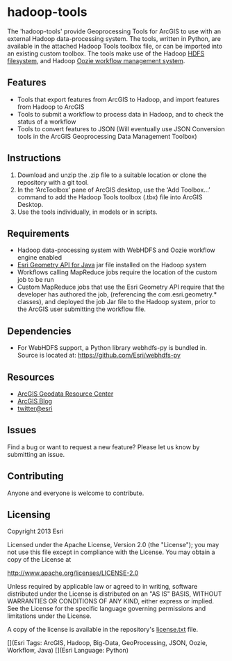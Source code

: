 # hadoop-tools

The 'hadoop-tools' provide Geoprocessing Tools for ArcGIS to use with an external Hadoop data-processing system.  The tools, written in Python, are available in the attached Hadoop Tools toolbox file, or can be imported into an existing custom toolbox.  The tools make use of the Hadoop [HDFS filesystem](http://hadoop.apache.org/docs/stable/#HDFS), and Hadoop [Oozie workflow management system](http://oozie.apache.org/).

## Features
* Tools that export features from ArcGIS to Hadoop, and import features from Hadoop to ArcGIS
* Tools to submit a workflow to process data in Hadoop, and to check the status of a workflow
* Tools to convert features to JSON (Will eventually use JSON Conversion tools in the ArcGIS Geoprocessing Data Management Toolbox)

## Instructions

1. Download and unzip the .zip file to a suitable location or clone the repository with a git tool.
2. In the ‘ArcToolbox’ pane of ArcGIS desktop, use the ‘Add Toolbox…’ command to add the Hadoop Tools toolbox (.tbx) file into ArcGIS Desktop.
3. Use the tools individually, in models or in scripts.

## Requirements

* Hadoop data-processing system with WebHDFS and Oozie workflow engine enabled
* [Esri Geometry API for Java](https://github.com/Esri/geometry-api-java) jar file installed on the Hadoop system
* Workflows calling MapReduce jobs require the location of the custom job to be run
* Custom MapReduce jobs that use the Esri Geometry API require that the developer has authored the job, (referencing the com.esri.geometry.\* classes), and deployed the job Jar file to the Hadoop system, prior to the ArcGIS user submitting the workflow file. 

## Dependencies
* For WebHDFS support, a Python library webhdfs-py is bundled in.  Source is located at: https://github.com/Esri/webhdfs-py

## Resources

* [ArcGIS Geodata Resource Center]( http://resources.arcgis.com/en/communities/geodata/)
* [ArcGIS Blog](http://blogs.esri.com/esri/arcgis/)
* [twitter@esri](http://twitter.com/esri)

## Issues

Find a bug or want to request a new feature?  Please let us know by submitting an issue.

## Contributing

Anyone and everyone is welcome to contribute. 

## Licensing
Copyright 2013 Esri

Licensed under the Apache License, Version 2.0 (the "License");
you may not use this file except in compliance with the License.
You may obtain a copy of the License at

   http://www.apache.org/licenses/LICENSE-2.0

Unless required by applicable law or agreed to in writing, software
distributed under the License is distributed on an "AS IS" BASIS,
WITHOUT WARRANTIES OR CONDITIONS OF ANY KIND, either express or implied.
See the License for the specific language governing permissions and
limitations under the License.

A copy of the license is available in the repository's [license.txt]( https://raw.github.com/Esri/hadoop-tools/master/license.txt) file.

[](Esri Tags: ArcGIS, Hadoop, Big-Data, GeoProcessing, JSON, Oozie, Workflow, Java)
[](Esri Language: Python)

